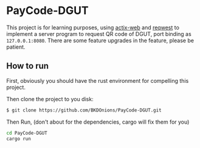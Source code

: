 # PayCode-DGUT

This project is for learning purposes, using [actix-web](https://github.com/actix/actix-web)
and [reqwest](https://github.com/seanmonstar/reqwest) to implement a server program to request QR code of DGUT, port
binding as `127.0.0.1:8080`. There are some feature upgrades in the feature, please be patient.

## How to run

First, obviously you should have the rust environment for compelling this project.

Then clone the project to you disk:

```bash
$ git clone https://github.com/BKDOnions/PayCode-DGUT.git
```

Then Run, (don't about for the dependencies, cargo will fix them for you)

```bash
cd PayCode-DGUT
cargo run
```



